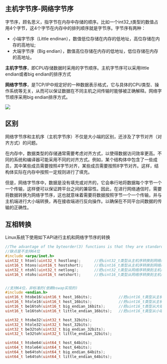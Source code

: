 ## 主机字节序-网络字节序

字节序，顾名思义，指字节在内存中存储的顺序。比如一个int32_t类型的数值占用4个字节，这4个字节在内存中的排列顺序就是字节序。字节序有两种：

  - 小端字节序（Little endinan），数值低位存储在内存的低地址，高位存储在内存的高地址; 
  - 大端字节序（Big endian），数值高位存储在内存的低地址，低位存储在内存的高地址。


**主机字节序**，即CPU存储数据时采用的字节顺序。主机字节序可以采用little endian或者big endian的排序方式

**网络字节序**，是TCP/IP中规定好的一种数据表示格式，它与具体的CPU类型、操作系统等无关，从而可以保证数据在不同主机之间传输时能够被正确解释。网络字节顺序采用big endian排序方式。

![](https://hl1998-1255562705.cos.ap-shanghai.myqcloud.com/Img/20230619113253.png)


## 区别

网络字节序和主机序（主机字节序）不仅是大小端的区别，还涉及了字节对齐（对齐方式）的问题。

在内存中，数据类型的存储通常需要考虑对齐方式，以使得数据访问效率更高。不同的系统和编译器可能采用不同的对齐方式。例如，某个结构体中包含了一些成员，其中某些成员需要按照4字节对齐，某些成员需要按照8字节对齐。这样，结构体实际在内存中按照一定规则进行了填充。

但是，网络字节序中，数据是没有填充或对齐的，它会串行地将数据每个字节一个一个传输，这样便可以保证跨平台之间的兼容性。因此，在进行网络通信时，需要将数据转换为网络字节序，这也就意味着需要将数据按照字节一个一个传输，并与主机端进行大小端转换，再在接收端进行反向操作。以确保在不同平台间数据的传输的正确性。



## 互相转换

Linux系统下使用如下API进行主机和网络字节序的转换

```c
//The advantage of the byteorder(3) functions is that they are standard functions available on all UNIX systems
//缺点是不支持64位
#include <arpa/inet.h>
uint32_t htonl(uint32_t hostlong);      //把uint32_t类型从主机序转换到网络序
uint16_t htons(uint16_t hostshort);     //把uint16_t类型从主机序转换到网络序
uint32_t ntohl(uint32_t netlong);       //把uint32_t类型从网络序转换到主机序    【当前机器是什么端，就返回什么端】
uint16_t ntohs(uint16_t netshort);      //把uint16_t类型从网络序转换到主机序    【当前机器是什么端，就返回什么端】


//支持64位，非标准的(依赖bswap实现的)
#include <endian.h>
uint16_t htobe16(uint16_t host_16bits);            //把uint16_t类型从主机序转成大端
uint16_t htole16(uint16_t host_16bits);            //把uint16_t类型从主机序转成小端
uint16_t be16toh(uint16_t big_endian_16bits);      //把uint16_t类型从大端转成主机序
uint16_t le16toh(uint16_t little_endian_16bits);   //把uint16_t类型从小端转成主机序

uint32_t htobe32(uint32_t host_32bits);
uint32_t htole32(uint32_t host_32bits);
uint32_t be32toh(uint32_t big_endian_32bits);
uint32_t le32toh(uint32_t little_endian_32bits);

uint64_t htobe64(uint64_t host_64bits);
uint64_t htole64(uint64_t host_64bits);
uint64_t be64toh(uint64_t big_endian_64bits);
uint64_t le64toh(uint64_t little_endian_64bits);
```

